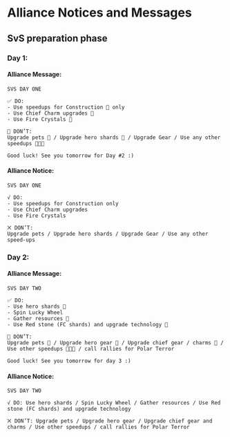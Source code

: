 # Alliance Notices and Messages
## SvS preparation phase
### Day 1:

#### Alliance Message: 


```
SVS DAY ONE

✅ DO:
- Use speedups for Construction  only
- Use Chief Charm upgrades 🔸
- Use Fire Crystals 

🚫 DON’T:
Upgrade pets 🐾 / Upgrade hero shards  / Upgrade Gear / Use any other speedups 

Good luck! See you tomorrow for Day #2 :)
```


#### Alliance Notice: 

```
SVS DAY ONE

√ DO:
- Use speedups for Construction only
- Use Chief Charm upgrades
- Use Fire Crystals

⨉ DON’T:
Upgrade pets / Upgrade hero shards / Upgrade Gear / Use any other speed-ups
```

### Day 2:

#### Alliance Message: 


```
SVS DAY TWO

✅ DO:
- Use hero shards 
- Spin Lucky Wheel
- Gather resources 🍖
- Use Red stone (FC shards) and upgrade technology 

🚫 DON’T:
Upgrade pets 🐾 / Upgrade hero gear  / Upgrade chief gear / charms 🔸 / Use other speedups  / call rallies for Polar Terror 

Good luck! See you tomorrow for day 3 :)
```


#### Alliance Notice: 

```
SVS DAY TWO

√ DO: Use hero shards / Spin Lucky Wheel / Gather resources / Use Red stone (FC shards) and upgrade technology

⨉ DON’T: Upgrade pets / Upgrade hero gear / Upgrade chief gear and charms / Use other speedups / call rallies for Polar Terror 
```
